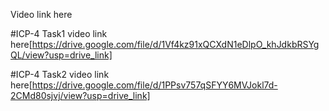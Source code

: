 Video link here

#ICP-4 Task1 video link here[https://drive.google.com/file/d/1Vf4kz91xQCXdN1eDlpO_khJdkbRSYgQL/view?usp=drive_link]

#ICP-4 Task2 video link here[https://drive.google.com/file/d/1PPsv757qSFYY6MVJokl7d-2CMd80sjvj/view?usp=drive_link]
